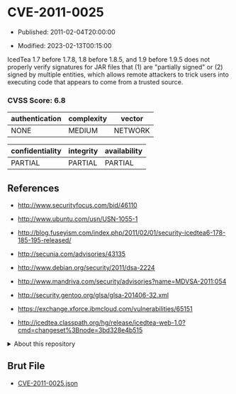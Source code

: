 # CVE-2011-0025

- Published: 2011-02-04T20:00:00

- Modified: 2023-02-13T00:15:00

IcedTea 1.7 before 1.7.8, 1.8 before 1.8.5, and 1.9 before 1.9.5 does not properly verify signatures for JAR files that (1) are "partially signed" or (2) signed by multiple entities, which allows remote attackers to trick users into executing code that appears to come from a trusted source.

### CVSS Score: **6.8**

| authentication | complexity | vector |
| --- | --- | --- |
| NONE | MEDIUM | NETWORK |

| confidentiality | integrity | availability |
| --- | --- | --- |
| PARTIAL | PARTIAL | PARTIAL |

## References

* http://www.securityfocus.com/bid/46110

* http://www.ubuntu.com/usn/USN-1055-1

* http://blog.fuseyism.com/index.php/2011/02/01/security-icedtea6-178-185-195-released/

* http://secunia.com/advisories/43135

* http://www.debian.org/security/2011/dsa-2224

* http://www.mandriva.com/security/advisories?name=MDVSA-2011:054

* http://security.gentoo.org/glsa/glsa-201406-32.xml

* https://exchange.xforce.ibmcloud.com/vulnerabilities/65151

* http://icedtea.classpath.org/hg/release/icedtea-web-1.0?cmd=changeset%3Bnode=3bd328e4b515

<details>
<summary>About this repository</summary> 

  This repository is part of the project [Live Hack CVE](https://github.com/Live-Hack-CVE). Main website can be found [www.live-hack.org](https://www.live-hack.org) 
  
  Made by [Sn0wAlice](https://github.com/Sn0wAlice) for the people that care about security and need to have a feed of the latest CVEs. Hope you enjoy it, don't forget to star the repo and follow me on [Twitter](https://twitter.com/Sn0wAlice) and [Github](https://github.com/Sn0wAlice). And that is my [personnal website](https://www.alice-snow.me/)

  - [Home Page](https://github.com/Live-Hack-CVE)
  - [Framework](https://github.com/Live-Hack-CVE/cve-framework)
  - [CVE database](https://github.com/Live-Hack-CVE/full_database)
  - [Changelog](https://github.com/Live-Hack-CVE/Changelog)
</details>

## Brut File

* [CVE-2011-0025.json](https://raw.githubusercontent.com/Live-Hack-CVE/full_database/main/cves/2011/CVE-2011-0025.json)

